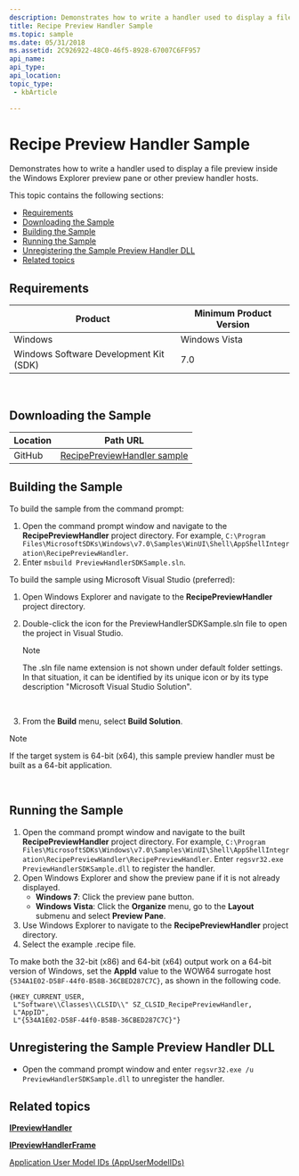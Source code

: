 ```yaml
---
description: Demonstrates how to write a handler used to display a file preview inside the Windows Explorer preview pane or other preview handler hosts.
title: Recipe Preview Handler Sample
ms.topic: sample
ms.date: 05/31/2018
ms.assetid: 2C926922-48C0-46f5-8928-67007C6FF957
api_name: 
api_type: 
api_location: 
topic_type: 
 - kbArticle

---
```


# Recipe Preview Handler Sample

Demonstrates how to write a handler used to display a file preview inside the Windows Explorer preview pane or other preview handler hosts.

This topic contains the following sections:

-   [Requirements](#requirements)
-   [Downloading the Sample](#downloading-the-sample)
-   [Building the Sample](#building-the-sample)
-   [Running the Sample](#running-the-sample)
-   [Unregistering the Sample Preview Handler DLL](#unregistering-the-sample-preview-handler-dll)
-   [Related topics](#related-topics)

## Requirements



| Product                                | Minimum Product Version |
|----------------------------------------|-------------------------|
| Windows                                | Windows Vista           |
| Windows Software Development Kit (SDK) | 7.0                     |



 

## Downloading the Sample

| Location      | Path URL                                                                                             |
|---------------|------------------------------------------------------------------------------------------------------|
| GitHub  | [RecipePreviewHandler sample](https://github.com/microsoft/Windows-classic-samples/tree/master/Samples/Win7Samples/winui/shell/appshellintegration/RecipePreviewHandler) |

## Building the Sample

To build the sample from the command prompt:

1.  Open the command prompt window and navigate to the **RecipePreviewHandler** project directory. For example, `C:\Program Files\MicrosoftSDKs\Windows\v7.0\Samples\WinUI\Shell\AppShellIntegration\RecipePreviewHandler`.
2.  Enter `msbuild PreviewHandlerSDKSample.sln`.

To build the sample using Microsoft Visual Studio (preferred):

1.  Open Windows Explorer and navigate to the **RecipePreviewHandler** project directory.
2.  Double-click the icon for the PreviewHandlerSDKSample.sln file to open the project in Visual Studio.
    > [!Note]  
    > The .sln file name extension is not shown under default folder settings. In that situation, it can be identified by its unique icon or by its type description "Microsoft Visual Studio Solution".

     

3.  From the **Build** menu, select **Build Solution**.

> [!Note]  
> If the target system is 64-bit (x64), this sample preview handler must be built as a 64-bit application.

 

## Running the Sample

1.  Open the command prompt window and navigate to the built **RecipePreviewHandler** project directory. For example, `C:\Program Files\MicrosoftSDKs\Windows\v7.0\Samples\WinUI\Shell\AppShellIntegration\RecipePreviewHandler\RecipePreviewHandler`. Enter `regsvr32.exe PreviewHandlerSDKSample.dll` to register the handler.
2.  Open Windows Explorer and show the preview pane if it is not already displayed.
    -   **Windows 7**: Click the preview pane button.
    -   **Windows Vista**: Click the **Organize** menu, go to the **Layout** submenu and select **Preview Pane**.
3.  Use Windows Explorer to navigate to the **RecipePreviewHandler** project directory.
4.  Select the example .recipe file.

To make both the 32-bit (x86) and 64-bit (x64) output work on a 64-bit version of Windows, set the **AppId** value to the WOW64 surrogate host `{534A1E02-D58F-44f0-B58B-36CBED287C7C}`, as shown in the following code.


```
{HKEY_CURRENT_USER,   
 L"Software\\Classes\\CLSID\\" SZ_CLSID_RecipePreviewHandler,
 L"AppID",
 L"{534A1E02-D58F-44f0-B58B-36CBED287C7C}"}
```



## Unregistering the Sample Preview Handler DLL

-   Open the command prompt window and enter `regsvr32.exe /u PreviewHandlerSDKSample.dll` to unregister the handler.

## Related topics

<dl> <dt>

[**IPreviewHandler**](/windows/win32/api/shobjidl_core/nn-shobjidl_core-ipreviewhandler)
</dt> <dt>

[**IPreviewHandlerFrame**](/windows/win32/api/shobjidl_core/nn-shobjidl_core-ipreviewhandlerframe)
</dt> <dt>

[Application User Model IDs (AppUserModelIDs)](appids.md)
</dt> </dl>

 

 
